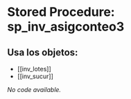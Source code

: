 # Stored Procedure: sp_inv_asigconteo3

## Usa los objetos:
- [[inv_lotes]]
- [[inv_sucur]]

*No code available.*
